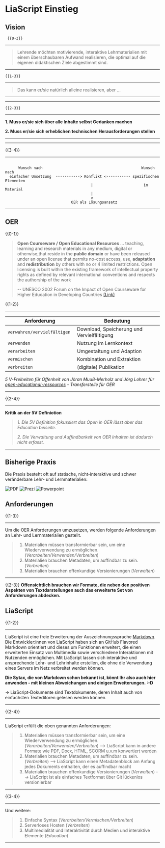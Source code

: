 <!--
author: Richard Diebel, Britta Petersen
email: diebel@ub.uni-kiel.de, b.petersen@rz.uni-kiel.de
version: 0.0.1
date: 2024-10-22
link: https://raw.githubusercontent.com/RDM4CAU/Intro-to-RDM/refs/heads/main/cau-style.css
comment: Eine kurze Einführung, wozu Liascript dienen kann
language: de
narrator: Deutsch Female
repository: https://github.com/RDM4CAU/LiaPlayground
icon: https://raw.githubusercontent.com/RDM4CAU/TtL-FDM/main/images/fdm_lehre.png
-->

# LiaScript Einstieg 

## Vision



     {{0-3}}
******************

> Lehrende möchten motivierende, interaktive Lehrmaterialien mit einem überschaubaren Aufwand realisieren, die optimal auf die eigenen didaktischen Ziele abgestimmt sind.

******************

    {{1-3}}
******************

> Das kann er/sie natürlich alleine realisieren, aber ...

---------------------

******************

    {{2-3}}
******************

**1. Muss er/sie sich über alle Inhalte selbst Gedanken machen**

**2. Muss er/sie sich erheblichen technischen Herausforderungen stellen**

---------------------

******************

{{3-4}}
**********************

<!--
style="width: 100%; max-width: 860px; display: block; margin-left: auto; margin-right: auto;"
-->
```ascii

      Wunsch nach                                             Wunsch nach
  einfacher Umsetzung  -----------> Konflikt <----------- spezifischen Elementen
                                       |                       im Material
                                       |
                                       v
                              OER als Lösungsansatz
```

**********************


## OER

{{0-1}}
>  **Open Courseware / Open Educational Resources** ... teaching, learning and
> research materials in any medium, digital or otherwise,that reside in the
> **public domain** or have been released under an open license that permits
> no-cost access, use, **adaptation** and **redistribution** by others with no or 4
> limited restrictions. Open licensing is built within the existing framework of
> intellectual property rights as defined by relevant international conventions
> and respects the authorship of the work
>
> -- UNESCO 2002 Forum on the Impact of Open Courseware for Higher Education in Developing Countries [(Link)](https://unesdoc.unesco.org/ark:/48223/pf0000128515)


  

{{1-2}}
******************

| Anforderung                  | Bedeutung                                  |
| ---------------------------- | ------------------------------------------ |
| `verwahren/vervielfältigen ` | Download, Speicherung und Vervielfältigung |
| `verwenden`                  | Nutzung im Lernkontext                     |
| `verarbeiten`                | Umgestaltung und Adaption                  |
| `vermischen`                 | Kombination und Extraktion                 |
| `verbreiten`                 | (digitale) Publikation                     |

*_5 V-Freiheiten für Offenheit_ von Jöran Muuß-Merholz und Jörg Lohrer für [open-educational-ressources](https://open-educational-resources.de) - Transferstelle für OER*

******************

{{2-4}}
*********************

__Kritik an der 5V Definiotion__

> _1. Die 5V Definition fokussiert das Open in OER lässt aber das Education beiseite._
>
> _2. Die Verwaltung und Auffindbarkeit von OER Inhalten ist dadurch nicht erfasst._

**********************
    
## Bisherige Praxis

Die Praxis besteht oft auf statische, nicht-interaktive und schwer veränderbare Lehr- und Lernmaterialien:

![PDF](https://upload.wikimedia.org/wikipedia/commons/thumb/8/87/PDF_file_icon.svg/195px-PDF_file_icon.svg.png) ![Prezi](https://upload.wikimedia.org/wikipedia/commons/thumb/b/b4/Prezi_logo_transparent_2012.svg/240px-Prezi_logo_transparent_2012.svg.png) ![Powerpoint](https://upload.wikimedia.org/wikipedia/commons/thumb/1/16/Microsoft_PowerPoint_2013-2019_logo.svg/264px-Microsoft_PowerPoint_2013-2019_logo.svg.png)


## Anforderungen

{{1-3}}
*********************

Um die OER Anforderungen umzusetzen, werden folgende Anforderungen an Lehr- und Lernmaterialien gestellt.

> 1. Materialien müssen transformierbar sein, um eine Wiederverwendung zu ermöglichen. (_Verarbeiten/Verwenden/Verbreiten_)
> 2. Materialien brauchen Metadaten, um auffindbar zu sein. (_Verbreiten_)
> 3. Materialien brauchen offenkundige Versionierungen (_Verwalten_)

*********************

{{2-3}}
__Offensichtlich brauchen wir Formate, die neben den positiven Aspekten von Textdarstellungen auch das erweiterte Set von Anforderungen abdecken.__

## LiaScript

{{1-2}}
**********************
LiaScript ist eine freie Erweiterung der Auszeichnungssprache [Markdown](https://de.wikipedia.org/wiki/Markdown). Die Entwickler:innen von LiaScript haben sich an GitHub Flavored Markdown orientiert und dieses um Funktionen erweitert, die einen erweiterten Einsatz von Multimedia sowie verschiedene Interaktionen mit Nutzenden ermöglichen. Mit LiaScript lassen sich interaktive und ansprechende Lehr- und Lehrinhalte erstellen, die ohne die Verwendung eines Servers im Netz verbreitet werden können.

**Die Sytax, die von Markdown schon bekannt ist, könnt Ihr also auch hier anwenden - mit kleinen Abweichungen und einigen Erweiterungen. :-D** 

-> LiaScript-Dokumente sind Textdokumente, deren Inhalt auch von einfachsten Texteditoren gelesen werden können. 

**********************

{{2-4}}
**********************

LiaScript erfüllt die oben genannten Anforderungen:

> 1. Materialien müssen transformierbar sein, um eine Wiederverwendung zu ermöglichen. (_Verarbeiten/Verwenden/Verbreiten_) --> LiaScript kann in andere Formate wie PDF, Docx, HTML, SCORM u.v.m konvertiert werden
> 2. Materialien brauchen Metadaten, um auffindbar zu sein. (_Verbreiten_) --> LiaScript kann einen Metadatenblock am Anfang jedes Dokuments enthalten, der es auffindbar macht
> 3. Materialien brauchen offenkundige Versionierungen (_Verwalten_) --> LiaScript ist als einfaches Textformat über Git lückenlos versionierbar

**********************

{{3-4}}
**********************
Und weitere:

> 1. Einfache Syntax (_Verarbeiten/Vermischen/Verbreiten_)
> 2. Serverloses Hosten (_Verbreiten_) 
> 3. Multimedialität und Interaktivität durch Medien und interaktive Elemente  (_Education_)

**********************
